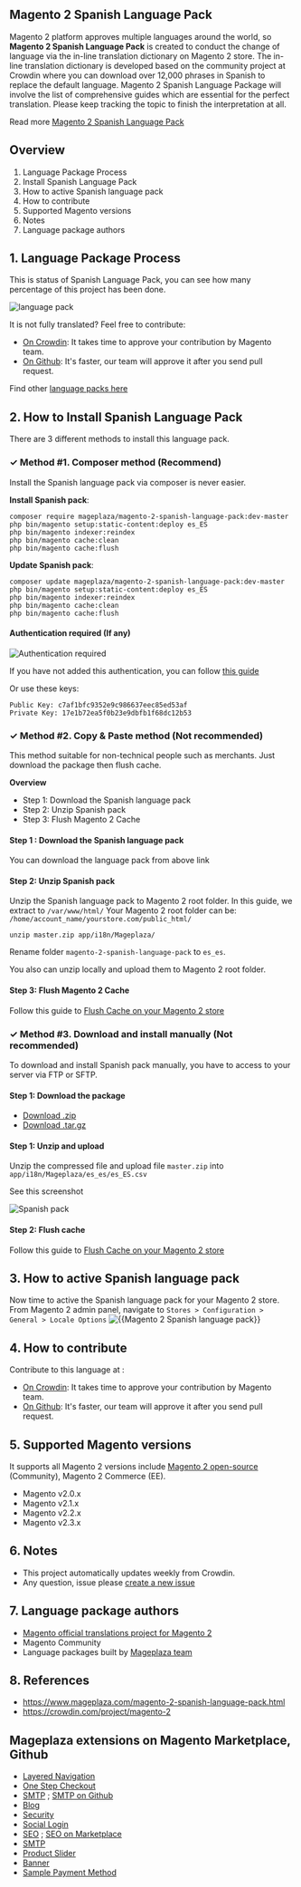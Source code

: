 ## Magento 2 Spanish Language Pack

Magento 2 platform approves multiple languages around the world, so **Magento 2 Spanish Language Pack** is created to conduct the change of language via the in-line translation dictionary on Magento 2 store. The in-line translation dictionary is developed based on the community project at Crowdin where you can download over 12,000 phrases in Spanish to replace the default language.
			Magento 2 Spanish Language Package will involve the list of comprehensive guides which are essential for the perfect translation. Please keep tracking the topic to finish the interpretation at all.

Read more [Magento 2 Spanish Language Pack](https://www.mageplaza.com/magento-2-spanish-language-pack.html)


## Overview

1. Language Package Process
2. Install Spanish Language Pack
3. How to active Spanish language pack
4. How to contribute
5. Supported Magento versions
6. Notes
7. Language package authors

## 1. Language Package Process

This is status of Spanish Language Pack, you can see how many percentage of this project has been done.

![language pack](http://progressed.io/bar/96?title=translated)

It is not fully translated? Feel free to contribute:
- [On Crowdin](https://crowdin.com/project/magento-2): It takes time to approve your contribution by Magento team.
- [On Github](https://github.com/mageplaza/magento-2-spanish-language-pack/blob/master/HOW-TO-CONTRIBUTE.md): It's faster, our team will approve it after you send pull request.


Find other [language packs here](https://www.mageplaza.com/kb/magento-2-language-pack/)

## 2. How to Install Spanish Language Pack

There are 3 different methods to install this language pack.

### ✓ Method #1. Composer method (Recommend)
Install the Spanish language pack via composer is never easier.

**Install Spanish pack**:

```
composer require mageplaza/magento-2-spanish-language-pack:dev-master
php bin/magento setup:static-content:deploy es_ES
php bin/magento indexer:reindex
php bin/magento cache:clean
php bin/magento cache:flush

```


**Update  Spanish pack**:

```
composer update mageplaza/magento-2-spanish-language-pack:dev-master
php bin/magento setup:static-content:deploy es_ES
php bin/magento indexer:reindex
php bin/magento cache:clean
php bin/magento cache:flush

```

#### Authentication required (If any)

![Authentication required](https://cdn.mageplaza.com/media/general/dmryiPk.png)

If you have not added this authentication, you can follow [this guide](http://devdocs.magento.com/guides/v2.0/install-gde/prereq/connect-auth.html)

Or use these keys:

```
Public Key: c7af1bfc9352e9c986637eec85ed53af
Private Key: 17e1b72ea5f0b23e9dbfb1f68dc12b53
```



### ✓ Method #2. Copy & Paste method (Not recommended)

This method suitable for non-technical people such as merchants. Just download the package then flush cache.

**Overview**

- Step 1: Download the Spanish language pack
- Step 2: Unzip Spanish pack
- Step 3: Flush Magento 2 Cache

#### Step 1 : Download the Spanish language pack

You can download the language pack from above link

#### Step 2: Unzip Spanish pack

Unzip the Spanish language pack to Magento 2 root folder. In this guide, we extract to `/var/www/html/`
Your Magento 2 root folder can be: `/home/account_name/yourstore.com/public_html/`

```
unzip master.zip app/i18n/Mageplaza/
```

Rename folder `magento-2-spanish-language-pack` to `es_es`.


You also can unzip locally and upload them to Magento 2 root folder.

#### Step 3: Flush Magento 2 Cache

Follow this guide to [Flush Cache on your Magento 2 store](https://www.mageplaza.com/kb/how-flush-enable-disable-cache.html)


### ✓ Method #3. Download and install manually (Not recommended)

To download and install Spanish pack manually, you have to access to your server via FTP or SFTP.

#### Step 1: Download the package

- [Download .zip](https://github.com/mageplaza/magento-2-spanish-language-pack/archive/master.zip)
- [Download .tar.gz](https://github.com/mageplaza/magento-2-spanish-language-pack/tarball/master)

#### Step 1: Unzip and upload

Unzip the compressed file and upload file `master.zip` into `app/i18n/Mageplaza/es_es/es_ES.csv`

See this screenshot

![Spanish pack](https://i.imgur.com/tS668yC.png)

#### Step 2: Flush cache

Follow this guide to [Flush Cache on your Magento 2 store](https://www.mageplaza.com/kb/how-flush-enable-disable-cache.html)


## 3. How to active Spanish language pack 

Now time to active the Spanish language pack for your Magento 2 store. From Magento 2 admin panel, navigate to `Stores > Configuration > General > Locale Options`
![{{Magento 2 Spanish language pack}}](https://cdn.mageplaza.com/media/general/aPSUA0l.png)


## 4. How to contribute

Contribute to this language at :
- [On Crowdin](https://crowdin.com/project/magento-2): It takes time to approve your contribution by Magento team.
- [On Github](https://github.com/mageplaza/magento-2-spanish-language-pack/blob/master/HOW-TO-CONTRIBUTE.md): It's faster, our team will approve it after you send pull request.


## 5. Supported Magento versions

It supports all Magento 2 versions include [Magento 2 open-source](https://www.mageplaza.com/download-magento/) (Community), Magento 2 Commerce (EE).


- Magento v2.0.x
- Magento v2.1.x
- Magento v2.2.x
- Magento v2.3.x



## 6. Notes 

- This project automatically updates weekly from Crowdin.
- Any question, issue please [create a new issue](https://github.com/mageplaza/magento-2-spanish-language-pack/issues/new)

## 7. Language package authors

- [Magento official translations project for Magento 2](https://crowdin.com/project/magento-2)
- Magento Community
- Language packages built by [Mageplaza team](https://www.mageplaza.com/)


## 8. References 

- https://www.mageplaza.com/magento-2-spanish-language-pack.html
- https://crowdin.com/project/magento-2



## Mageplaza extensions on Magento Marketplace, Github


- [Layered Navigation](https://marketplace.magento.com/mageplaza-layered-navigation-m2.html)
- [One Step Checkout](https://marketplace.magento.com/mageplaza-magento-2-one-step-checkout-extension.html)
- [SMTP](https://marketplace.magento.com/mageplaza-module-smtp.html) ; [SMTP on Github](https://github.com/mageplaza/magento-2-smtp)
- [Blog](https://github.com/mageplaza/magento-2-blog)
- [Security](https://marketplace.magento.com/mageplaza-module-security.html)
- [Social Login](https://github.com/mageplaza/magento-2-social-login)
- [SEO](https://github.com/mageplaza/magento-2-seo) ; [SEO on Marketplace](https://marketplace.magento.com/mageplaza-magento-2-seo-extension.html)
- [SMTP](https://github.com/mageplaza/magento-2-smtp)
- [Product Slider](https://github.com/mageplaza/magento-2-product-slider)
- [Banner](https://github.com/mageplaza/magento-2-banner-slider)
- [Sample Payment Method](https://github.com/mageplaza/magento-2-sample-payment-method)



